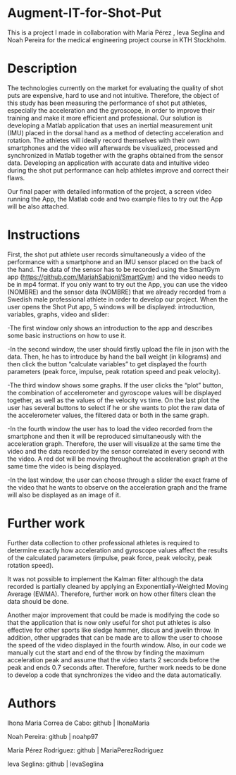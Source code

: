 # Augment-IT-for-Shot-Put
This is a project I made in collaboration with Maria Pérez , Ieva Seglina and Noah Pereira for the medical engineering project course in KTH Stockholm.
# Description
The technologies currently on the market for evaluating the quality of shot puts are expensive, hard to use and not intuitive. Therefore, the object of this study has been measuring the performance of shot put athletes, especially the acceleration and the gyroscope, in order to improve their training and make it more efficient and professional. Our solution is developing a Matlab application that uses an inertial measurement unit (IMU) placed in the dorsal hand as a method of detecting acceleration and rotation. The athletes will ideally record themselves with their own smartphones and the video will afterwards be visualized, processed and synchronized in Matlab together with the graphs obtained from the sensor data. Developing an application with accurate data and intuitive video during the shot put performance can help athletes improve and correct their flaws. 

Our final paper with detailed information of the project, a screen video running the App, the Matlab code and two example files to try out the App will be also attached. 
# Instructions
First, the shot put athlete user records simultaneously a video of the performance with a smartphone and an IMU sensor placed on the back of the hand. The data of  the sensor has to be recorded using the SmartGym app (https://github.com/MariahSabioni/SmartGym) and the video needs to be in mp4 format.
If you only want to try out the App, you can use the video (NOMBRE) and the sensor data (NOMBRE) that we already recorded from a Swedish male professional athlete in order to develop our project. 
When the user opens the Shot Put app, 5 windows will be displayed: introduction, variables, graphs, video and slider: 

-The first window only shows an introduction to the app and describes some basic instructions on how to use it.  

-In the second window, the user should firstly upload the file in json with the data. Then, he has to introduce by hand the ball weight (in kilograms) and then      click   the button “calculate variables” to get displayed the fourth parameters (peak force, impulse, peak rotation speed and peak velocity). 

-The third window shows some graphs. If the user clicks the “plot” button,  the combination of accelerometer and gyroscope values will be displayed together, as      well as the values of the velocity vs time. On the last plot the user has several buttons to select if he or she wants to plot the raw data of the accelerometer   values, the filtered data or both in the same graph.

-In the fourth window the user has to load the video recorded from the smartphone and then it will be reproduced simultaneously with the acceleration graph.          Therefore, the user will visualize at the same time the video and the data recorded by the sensor correlated in every second with the video. A red dot will be      moving throughout the acceleration graph at the same time the video is being displayed. 

-In the last window, the user can choose through a slider the exact frame of the video that he wants to observe on the acceleration graph and the frame will also    be displayed as an image of it.  
# Further work
Further data collection to other professional athletes is required to determine exactly how acceleration and gyroscope values affect the results of the calculated parameters (impulse, peak force, peak velocity, peak rotation speed). 

It was not possible to implement the Kalman filter although the data recorded is partially cleaned by applying an Exponentially-Weighted Moving Average (EWMA). Therefore, further work on how other filters clean the data should be done.

Another major improvement that could be made is modifying the code so that the application that is now only useful for shot put athletes is also effective for other sports like sledge hammer, discus and javelin throw.
In addition, other upgrades that can be made are to allow the user to choose the speed of the video displayed in the fourth window. 
Also, in our code we manually cut the start and end of the throw by finding the maximum acceleration peak and  assume that the video starts 2 seconds before the peak and ends 0.7 seconds after. Therefore, further work needs to be done to develop a code that synchronizes the video and the data automatically.

# Authors
Ihona Maria Correa de Cabo: github | IhonaMaria

Noah Pereira: github | noahp97

Maria Pérez Rodríguez: github | MariaPerezRodriguez

Ieva Seglina: github | IevaSeglina
